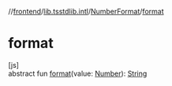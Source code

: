 //[frontend](../../../index.md)/[lib.tsstdlib.intl](../index.md)/[NumberFormat](index.md)/[format](format.md)

# format

[js]\
abstract fun [format](format.md)(value: [Number](https://kotlinlang.org/api/latest/jvm/stdlib/kotlin/-number/index.html)): [String](https://kotlinlang.org/api/latest/jvm/stdlib/kotlin/-string/index.html)
